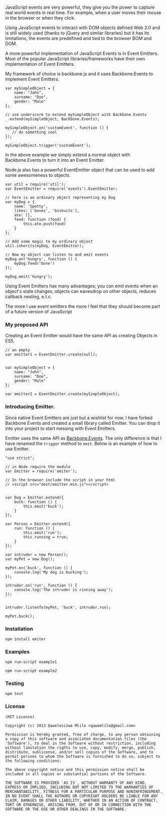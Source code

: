 JavaScript events are very powerful, they give you the power to capture real world events in real time. For example, when a user moves their mouse in the browser or when they click. 

Using JavaScript events to interact with DOM objects defined Web 2.0 and is still widely used (thanks to jQuery and similar libraries) but it has its limitations, the events are predefined and tied to the browser BOM and DOM. 

A more powerful implementation of JavaScript Events is in Event Emitters. Most of the popular JavaScript libraries/frameworks have their own implementation of Event Emitters.  

My framework of choice is backbone.js and it uses Backbone.Events to implement Event Emitters.  
    
    var mySimpleObject = {
        name: "John",
        surname: "Doe",
        gender: "Male"
    };
    
    // use underscore to extend mySimpleObject with Backbone.Events
    _.extend(mySimpleObject, Backbone.Events);
    
    mySimpleObject.on('customEvent', function () {
       // do something cool
    });
    
    mySimpleObject.trigger('customEvent');
    
    
In the above example we simply extend a normal object with Backbone.Events to turn it into an Event Emitter.

Node.js also has a powerful EventEmitter object that can be used to add some awesomeness to objects. 

    var util = require('util');
    var EventEmitter = require('events').EventEmitter;
    
    // here is an ordinary object representing my Dog
    var myDog = {
        name: 'Spotty',
        likes: ['bones', 'biskuits'],
        ate: [],
        feed: function (food) {
            this.ate.push(food)
        }               
    };
    
    // Add some magic to my ordinary object
    util.inherits(myDog, EventEmitter);
    
    // Now my object can listen to and emit events
    myDog.on('hungry', function () {
        myDog.feed('bone')
    });
    
    myDog.emit('hungry');

    
Using Event Emitters has many advantages; you can emit events when an object's state changes, objects can eavesdrop on other objects, reduces callback nesting, e.t.c.

The more I use event emitters the more I feel that they should become part of a future version of JavaScript 

### My proposed API
Creating an Event Emitter would have the same API as creating Objects in ES5.

    // an empty
    var emitter1 = EventEmitter.create(null);
    
    
    var mySimpleObject = {
        name: "John",
        surname: "Doe",
        gender: "Male"
    };
    
    var emitter2 = EventEmitter.create(mySimpleObject);


### Introducing Emitter.

Since native Event Emitters are just but a wishlist for now, I have forked Backbone Events and created a small library called Emitter. You can drop it into your project to start messing with Event Emitters.

Emitter uses the same API as [Backbone.Events](http://backbonejs.org/#Events). The only difference is that I have renamed the `trigger` method to `emit`. Below is an example of how to use Emitter.

    "use strict";
    
    // in Node require the module
    var Emitter = require('emiter');
    
    // In the browser include the script in your html 
    // <script src="dest/emitter.min.js"></script>
    
    
    var Dog = Emitter.extend({
        buck: function () {
            this.emit('buck');
        }
    });
    
    var Person = Emitter.extend({
        run: function () {
            this.emit('run');
            this.running = true;
        }
    });
    
    var intruder = new Person();
    var myPet = new Dog();
    
    myPet.on('buck', function () {
        console.log('My dog is bucking');
    });
    
    intruder.on('run', function () {
        console.log('The intruder is rinning away');
    });
    
    
    intruder.listenTo(myPet, 'buck', intruder.run);
    
    myPet.buck();


### Installation
    npm install emiter


### Examples
    
    npm run-script example1
    
    npm run-script example2


### Testing
    npm test


### License
    (MIT License)
    
    Copyright (c) 2013 Qawelesizwe Mlilo <qawemlilo@gmail.com>
    
    Permission is hereby granted, free of charge, to any person obtaining a copy of this software and associated documentation files (the 'Software'), to deal in the Software without restriction, including without limitation the rights to use, copy, modify, merge, publish, distribute, sublicense, and/or sell copies of the Software, and to permit persons to whom the Software is furnished to do so, subject to the following conditions:
    
    The above copyright notice and this permission notice shall be included in all copies or substantial portions of the Software.
    
    THE SOFTWARE IS PROVIDED 'AS IS', WITHOUT WARRANTY OF ANY KIND, EXPRESS OR IMPLIED, INCLUDING BUT NOT LIMITED TO THE WARRANTIES OF MERCHANTABILITY, FITNESS FOR A PARTICULAR PURPOSE AND NONINFRINGEMENT. IN NO EVENT SHALL THE AUTHORS OR COPYRIGHT HOLDERS BE LIABLE FOR ANY CLAIM, DAMAGES OR OTHER LIABILITY, WHETHER IN AN ACTION OF CONTRACT, TORT OR OTHERWISE, ARISING FROM, OUT OF OR IN CONNECTION WITH THE SOFTWARE OR THE USE OR OTHER DEALINGS IN THE SOFTWARE.

        
    
